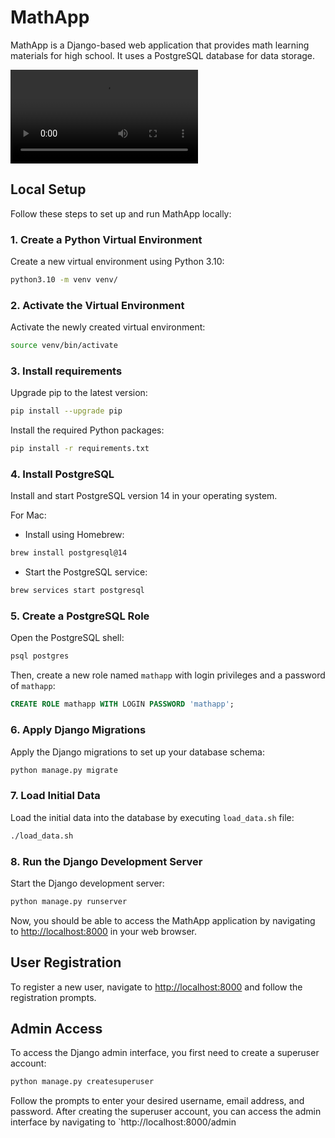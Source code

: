 # MathApp

MathApp is a Django-based web application that provides math learning materials for high school. It uses a PostgreSQL database for data storage.

<video src="https://github.com/drezi29/mathapp/assets/105422077/f4f4bbbf-8436-451e-acef-ee9d5dbe0a9e"></video>

## Local Setup

Follow these steps to set up and run MathApp locally:

### 1. Create a Python Virtual Environment

Create a new virtual environment using Python 3.10:

```bash
python3.10 -m venv venv/
```

### 2. Activate the Virtual Environment

Activate the newly created virtual environment:

```bash
source venv/bin/activate
```

### 3. Install requirements

Upgrade pip to the latest version:

```bash
pip install --upgrade pip
```

Install the required Python packages:

```bash 
pip install -r requirements.txt
```

### 4. Install PostgreSQL

Install and start PostgreSQL version 14 in your operating system.

For Mac:

* Install using Homebrew:

```bash
brew install postgresql@14
```

* Start the PostgreSQL service:

```bash
brew services start postgresql
```

### 5. Create a PostgreSQL Role

Open the PostgreSQL shell:

```bash
psql postgres
```

Then, create a new role named `mathapp` with login privileges and a password of `mathapp`:

```sql
CREATE ROLE mathapp WITH LOGIN PASSWORD 'mathapp';
```

### 6. Apply Django Migrations

Apply the Django migrations to set up your database schema:

```bash
python manage.py migrate
```

### 7. Load Initial Data

Load the initial data into the database by executing `load_data.sh` file:

```bash
./load_data.sh
```

### 8. Run the Django Development Server

Start the Django development server:

```bash
python manage.py runserver
```

Now, you should be able to access the MathApp application by navigating to [http://localhost:8000](http://localhost:8000) in your web browser.

## User Registration

To register a new user, navigate to [http://localhost:8000](http://localhost:8000) and follow the registration prompts.

## Admin Access

To access the Django admin interface, you first need to create a superuser account:

```bash
python manage.py createsuperuser
```

Follow the prompts to enter your desired username, email address, and password. After creating the superuser account, you can access the admin interface by navigating to `http://localhost:8000/admin
